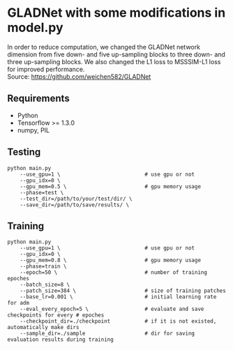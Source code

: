 # GLADNet with some modifications in model.py 
In order to reduce computation, we changed the GLADNet network dimension from five down- and five up-sampling blocks to three down- and three up-sampling blocks. We also changed the L1 loss to MSSSIM-L1 loss for improved performance. <br>
Source:  https://github.com/weichen582/GLADNet 


## Requirements ##
* Python
* Tensorflow >= 1.3.0
* numpy, PIL

## Testing ##
```
python main.py 
    --use_gpu=1 \                           # use gpu or not
    --gpu_idx=0 \
    --gpu_mem=0.5 \                         # gpu memory usage
    --phase=test \
    --test_dir=/path/to/your/test/dir/ \
    --save_dir=/path/to/save/results/ \
```
## Training ##
```
python main.py
    --use_gpu=1 \                           # use gpu or not
    --gpu_idx=0 \
    --gpu_mem=0.8 \                         # gpu memory usage
    --phase=train \
    --epoch=50 \                            # number of training epoches
    --batch_size=8 \
    --patch_size=384 \                      # size of training patches
    --base_lr=0.001 \                       # initial learning rate for adm
    --eval_every_epoch=5 \                  # evaluate and save checkpoints for every # epoches
    --checkpoint_dir=./checkpoint           # if it is not existed, automatically make dirs
    --sample_dir=./sample                   # dir for saving evaluation results during training
 ```
